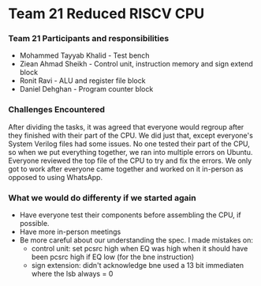 
# Team 21 Reduced RISCV CPU 

### Team 21 Participants and responsibilities

- Mohammed Tayyab Khalid - Test bench 
- Ziean Ahmad Sheikh - Control unit, instruction memory and sign extend block
- Ronit Ravi - ALU and register file block
- Daniel Dehghan - Program counter block

  




### Challenges Encountered

After dividing the tasks, it was agreed that everyone would regroup after they finished with their part of the CPU. We did just that, except everyone's System Verilog files had some issues.
No one tested their part of the CPU, so when we put everything together, we ran into multiple errors on Ubuntu. 
Everyone reviewed the top file of the CPU to try and fix the errors. We only got to work after everyone came together and worked on it in-person as opposed to using WhatsApp.

### What we would do differenty if we started again

- Have everyone test their components before assembling the CPU, if possible.
- Have more in-person meetings
- Be more careful about our understanding the spec. I made mistakes on:
  - control unit: set pcsrc high when EQ was high when it should have been pcsrc high if EQ low (for the bne instruction)
  - sign extension: didn't acknowledge bne used a 13 bit immediaten where the lsb always = 0


